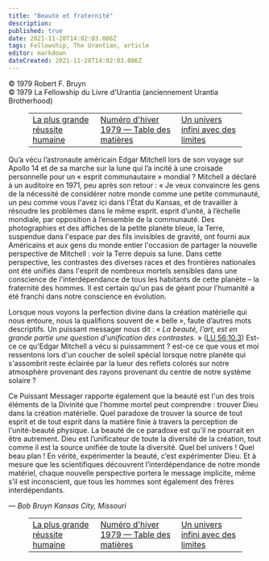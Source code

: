 ```yaml
---
title: "Beauté et fraternité"
description: 
published: true
date: 2021-11-28T14:02:03.086Z
tags: Fellowship, The Urantian, article
editor: markdown
dateCreated: 2021-11-28T14:02:03.086Z
---
```


<p class="v-card v-sheet theme--light grey lighten-3 px-2">© 1979 Robert F. Bruyn<br>© 1979 La Fellowship du Livre d'Urantia (anciennement Urantia Brotherhood)</p>
<figure class="table chapter-navigator">
  <table>
    <tbody>
      <tr>
        <td>
        <a href="/fr/article/Paul_Knott/The_Greatest_Human_Achievement">
          <span class="mdi mdi-arrow-left-drop-circle"></span><span class="pl-2">La plus grande réussite humaine</span>
        </a>
        </td>
        <td>
        <a href="/fr/index/articles_the_urantian#numéro-d'hiver-1979">
          <span class="mdi mdi-book-open-variant"></span><span class="pl-2">Numéro d'hiver 1979 — Table des matières</span>
        </a>
        </td>
        <td>
        <a href="/fr/article/Robert_Walker/An_Infinite_Universe_With_Limits">
          <span class="pr-2">Un univers infini avec des limites</span><span class="mdi mdi-arrow-right-drop-circle"></span>
        </a>
        </td>
      </tr>
    </tbody>
  </table>
</figure>



Qu’a vécu l’astronaute américain Edgar Mitchell lors de son voyage sur Apollo 14 et de sa marche sur la lune qui l’a incité à une croisade personnelle pour un « esprit communautaire » mondial ? Mitchell a déclaré à un auditoire en 1971, peu après son retour : « Je veux convaincre les gens de la nécessité de considérer notre monde comme une petite communauté, un peu comme vous l'avez ici dans l'État du Kansas, et de travailler à résoudre les problèmes dans le même esprit. esprit d’unité, à l’échelle mondiale, par opposition à l’ensemble de la communauté. Des photographies et des affiches de la petite planète bleue, la Terre, suspendue dans l'espace par des fils invisibles de gravité, ont fourni aux Américains et aux gens du monde entier l'occasion de partager la nouvelle perspective de Mitchell : voir la Terre depuis sa lune. Dans cette perspective, les contrastes des diverses races et des frontières nationales ont été unifiés dans l'esprit de nombreux mortels sensibles dans une conscience de l'interdépendance de tous les habitants de cette planète – la fraternité des hommes. Il est certain qu'un pas de géant pour l'humanité a été franchi dans notre conscience en évolution.

Lorsque nous voyons la perfection divine dans la création matérielle qui nous entoure, nous la qualifions souvent de « belle », faute d’autres mots descriptifs. Un puissant messager nous dit : « _La beauté, l'art, est en grande partie une question d'unification des contrastes._ » ([LU 56:10.3](/fr/The_Urantia_Book/56#p10_3)) Est-ce ce qu'Edgar Mitchell a vécu si puissamment ? est-ce ce que vous et moi ressentons lors d'un coucher de soleil spécial lorsque notre planète qui s'assombrit reste éclairée par la lueur des reflets colorés sur notre atmosphère provenant des rayons provenant du centre de notre système solaire ?

Ce Puissant Messager rapporte également que la beauté est l'un des trois éléments de la Divinité que l'homme mortel peut comprendre : trouver Dieu dans la création matérielle. Quel paradoxe de trouver la source de tout esprit et de tout esprit dans la matière finie à travers la perception de l'unité-beauté physique. La beauté de ce paradoxe est qu’il ne pourrait en être autrement. Dieu est l’unificateur de toute la diversité de la création, tout comme il est la source unifiée de toute la diversité. Quel bel univers ! Quel beau plan ! En vérité, expérimenter la beauté, c’est expérimenter Dieu. Et à mesure que les scientifiques découvrent l’interdépendance de notre monde matériel, chaque nouvelle perspective portera le message implicite, même s’il est inconscient, que tous les hommes sont également des frères interdépendants.

— _Bob Bruyn_
_Kansas City, Missouri_



<figure class="table chapter-navigator">
  <table>
    <tbody>
      <tr>
        <td>
        <a href="/fr/article/Paul_Knott/The_Greatest_Human_Achievement">
          <span class="mdi mdi-arrow-left-drop-circle"></span><span class="pl-2">La plus grande réussite humaine</span>
        </a>
        </td>
        <td>
        <a href="/fr/index/articles_the_urantian#numéro-d'hiver-1979">
          <span class="mdi mdi-book-open-variant"></span><span class="pl-2">Numéro d'hiver 1979 — Table des matières</span>
        </a>
        </td>
        <td>
        <a href="/fr/article/Robert_Walker/An_Infinite_Universe_With_Limits">
          <span class="pr-2">Un univers infini avec des limites</span><span class="mdi mdi-arrow-right-drop-circle"></span>
        </a>
        </td>
      </tr>
    </tbody>
  </table>
</figure>
